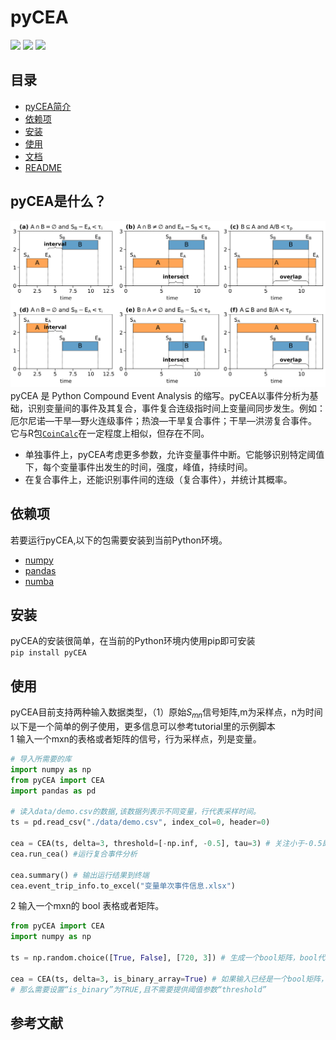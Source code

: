 # pyCEA
[![](https://img.shields.io/badge/主页-pyCEA%2FREADME_CN-orange)](https://github.com/Koni2020/pyCEA/blob/master/README.md)
![](https://img.shields.io/badge/Python-3.10-blue)
![](https://img.shields.io/badge/状态-Building-green)
## 目录
- [pyCEA简介](#pycea是什么)
- [依赖项](#依赖项)
- [安装](#安装)
- [使用](#usage)
- [文档](DOCUMENTATION_CN.md)
- [README](../README.md)

## pyCEA是什么？
![compound events relationship](compound_events_relationship.svg)
pyCEA 是 Python Compound Event Analysis 的缩写。pyCEA以事件分析为基础，识别变量间的事件及其复合，事件复合连级指时间上变量间同步发生。例如：厄尔尼诺—干旱—野火连级事件；热浪—干旱复合事件；干旱—洪涝复合事件。\
它与R包[`CoinCalc`](https://github.com/JonatanSiegmund/CoinCalc)在一定程度上相似，但存在不同。
- 单独事件上，pyCEA考虑更多参数，允许变量事件中断。它能够识别特定阈值下，每个变量事件出发生的时间，强度，峰值，持续时间。
- 在复合事件上，还能识别事件间的连级（复合事件），并统计其概率。

## 依赖项

若要运行pyCEA,以下的包需要安装到当前Python环境。

* [numpy](https://numpy.org/)
* [pandas]()
* [numba]()

## 安装

pyCEA的安装很简单，在当前的Python环境内使用pip即可安装\
```pip install pyCEA```

## 使用

pyCEA目前支持两种输入数据类型，（1）原始$S_{mn}$信号矩阵,m为采样点，n为时间\
以下是一个简单的例子使用，更多信息可以参考tutorial里的示例脚本\
1 输入一个mxn的表格或者矩阵的信号，行为采样点，列是变量。

```python
# 导入所需要的库
import numpy as np
from pyCEA import CEA
import pandas as pd

# 读入data/demo.csv的数据,该数据列表示不同变量，行代表采样时间。
ts = pd.read_csv("./data/demo.csv", index_col=0, header=0)

cea = CEA(ts, delta=3, threshold=[-np.inf, -0.5], tau=3) # 关注小于-0.5即干旱部分, 窗口为3的干旱连级
cea.run_cea() #运行复合事件分析

cea.summary() # 输出运行结果到终端
cea.event_trip_info.to_excel("变量单次事件信息.xlsx")
```

2 输入一个mxn的 bool 表格或者矩阵。

```python
from pyCEA import CEA
import numpy as np

ts = np.random.choice([True, False], [720, 3]) # 生成一个bool矩阵，bool代事件发生

cea = CEA(ts, delta=3, is_binary_array=True) # 如果输入已经是一个bool矩阵，\
# 那么需要设置“is_binary”为TRUE,且不需要提供阈值参数“threshold”
```
     
## 参考文献

